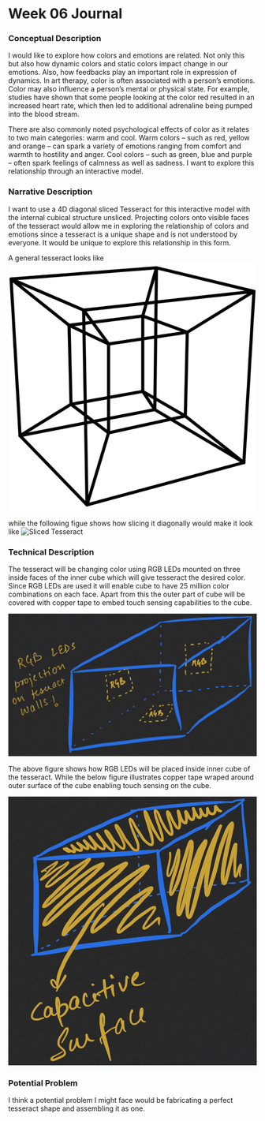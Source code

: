 # Week 06 Journal

### Conceptual Description

I would like to explore how colors and emotions are related. Not only this but also how dynamic colors and static colors impact change in our emotions. Also, how feedbacks play an important role in expression of dynamics. In art therapy, color is often associated with a person’s emotions. Color may also influence a person’s mental or physical state. For example, studies have shown that some people looking at the color red resulted in an increased heart rate, which then led to additional adrenaline being pumped into the blood stream.

There are also commonly noted psychological effects of color as it relates to two main categories: warm and cool. Warm colors – such as red, yellow and orange – can spark a variety of emotions ranging from comfort and warmth to hostility and anger. Cool colors – such as green, blue and purple – often spark feelings of calmness as well as sadness. I want to explore this relationship through an interactive model.

### Narrative Description

I want to use a 4D diagonal sliced Tesseract for this interactive model with the internal cubical structure unsliced. Projecting colors onto visible faces of the tesseract would allow me in exploring the relationship of colors and emotions since a tesseract is a unique shape and is not understood by everyone. It would be unique to explore this relationship in this form.

A general tesseract looks like ![Tesseract Visual](./images/tesseract.png)

while the following figue shows how slicing it diagonally would make it look like ![Sliced Tesseract](./images/tesseract-sliced.png)

### Technical Description

The tesseract will be changing color using RGB LEDs mounted on three inside faces of the inner cube which will give tesseract the desired color. Since RGB LEDs are used it will enable cube to have 25 million color combinations on each face. Apart from this the outer part of cube will be covered with copper tape to embed touch sensing capabilities to the cube.

![LED Placement](./images/ledPlacement.png)

The above figure shows how RGB LEDs will be placed inside inner cube of the tesseract. While the below figure illustrates copper tape wraped around outer surface of the cube enabling touch sensing on the cube.

![Capacitive Surface](./images/capacitiveSurface.png)

### Potential Problem
I think a potential problem I might face would be fabricating a perfect tesseract shape and assembling it as one. 